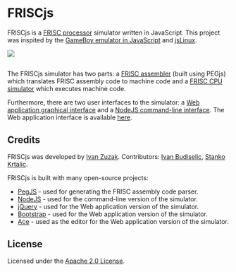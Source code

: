 FRISCjs
=======

FRISCjs is a [FRISC processor](http://www.fer.hr/rasip/knjige/frisc) simulator written in JavaScript.
This project was inspited by the [GameBoy emulator in JavaScript](http://imrannazar.com/GameBoy-Emulation-in-JavaScript:-The-CPU) and [jsLinux](http://bellard.org/jslinux/tech.html).

<img src="https://raw.github.com/izuzak/FRISCjs/master/friscjs-screenshot.png" />

## 

The FRISCjs simulator has two parts: a [FRISC assembler](https://github.com/izuzak/FRISCjs/blob/master/friscasm.pegjs) (built using PEGjs) which translates FRISC assembly code to machine code and a [FRISC CPU simulator](https://github.com/izuzak/FRISCjs/blob/master/friscjs.js) which executes machine code.

Furthermore, there are two user interfaces to the simulator: a [Web application graphical interface](https://github.com/izuzak/FRISCjs/blob/master/main.html) and a [NodeJS command-line interface](https://github.com/izuzak/FRISCjs/blob/master/main.js). 
The Web application interface is available [here](https://izuzak.github.com/FRISCjs/main.html).

## Credits

FRISCjs was developed by [Ivan Zuzak](http://ivanzuzak.info). Contributors: [Ivan Budiselic](https://github.com/ibudiselic), [Stanko Krtalic](https://github.com/Stankec).

FRISCjs is built with many open-source projects: 

 * [PegJS](https://github.com/dmajda/pegjs) - used for generating the FRISC assembly code parser. 
 * [NodeJS](https://github.com/joyent/node) - used for the command-line version of the simulator.
 * [jQuery](http://jquery.com) - used for the Web application version of the simulator.
 * [Bootstrap](http://twitter.github.com/bootstrap) - used for the Web application version of the simulator.
 * [Ace](http://ace.ajax.org/) - used as the editor for the Web application version of the simulator.

## License

Licensed under the [Apache 2.0 License](https://github.com/izuzak/FRISCjs/blob/master/LICENSE.markdown).
